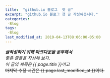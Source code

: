 ```yaml
---
title:  "github.io 블로그  첫 글"
excerpt: "github.io 블로그 첫 글 작성해봅니다."
categories:
 -Blog
tags:
 -Blog
last_modified_at: 2019-04-13T08:06:00-05:00
---
```

***글작성하기 위해 마크다운을 공부해서*** <br/>
_좋은 글들을 작성해 보자._<br/>
*이 글의 제목은 {{ page.title }}이고*<br/>
~~마지막 수정 시간은 {{ page.last_modified_at }}이다.~~
